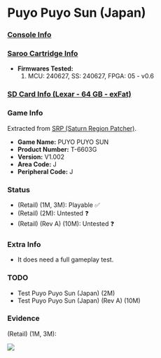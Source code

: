 # Puyo Puyo Sun (Japan)

### [Console Info](../../../../../Info/Consoles/VA13/README.md)

### [Saroo Cartridge Info](../../../../../Info/Cartridges/RetroGameParadiseStore/1.32F/README.md)

- <b>Firmwares Tested:</b>
  1. MCU: 240627, SS: 240627, FPGA: 05 - v0.6

### [SD Card Info (Lexar - 64 GB - exFat)](../../../../../Info/SdCards/Lexar/64GB/exfat/README.md)

### Game Info

Extracted from [SRP (Saturn Region Patcher)](https://segaxtreme.net/resources/saturn-region-patcher.81/download).

- <b>Game Name:</b> PUYO PUYO SUN
- <b>Product Number:</b> T-6603G
- <b>Version:</b> V1.002
- <b>Area Code:</b> J
- <b>Peripheral Code:</b> J

### Status

- (Retail) (1M, 3M): Playable :white_check_mark:
- (Retail) (2M): Untested :question:
- (Retail) (Rev A) (10M): Untested :question:

### Extra Info

- It does need a full gameplay test.

### TODO

- Test Puyo Puyo Sun (Japan) (2M)
- Test Puyo Puyo Sun (Japan) (Rev A) (10M)

### Evidence

(Retail) (1M, 3M):

[![](https://img.youtube.com/vi/b_WaTCCnYXs/0.jpg)](https://www.youtube.com/watch?v=b_WaTCCnYXs)
